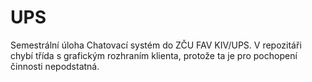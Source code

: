 UPS
===

Semestrální úloha Chatovací systém do ZČU FAV KIV/UPS. V repozitáři chybí třída s grafickým rozhraním klienta, protože ta je pro pochopení činnosti nepodstatná.

